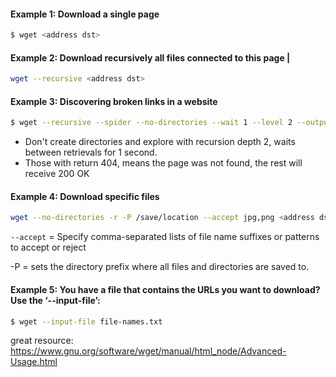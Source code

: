 #### Example 1: Download a single page
```bash
$ wget <address dst>
```

#### Example 2: Download recursively all files connected to this page  |
```bash
wget --recursive <address dst>
```

#### Example 3: Discovering broken links in a website
```bash
$ wget --recursive --spider --no-directories --wait 1 --level 2 --output-document=out.log  <address dst>
```
*  Don't create directories and explore with recursion depth 2, waits between retrievals for 1 second.
*  Those with return 404, means the page was not found, the rest will receive 200 OK

#### Example 4: Download specific files
```bash
wget --no-directories -r -P /save/location --accept jpg,png <address dst>
```

`--accept` = Specify comma-separated lists of file name suffixes or patterns to accept or reject

-P = sets the directory prefix where all files and directories are saved to.


#### Example 5: You have a file that contains the URLs you want to download? Use the ‘--input-file’:
```bash
$ wget --input-file file-names.txt
```

great resource:
https://www.gnu.org/software/wget/manual/html_node/Advanced-Usage.html
